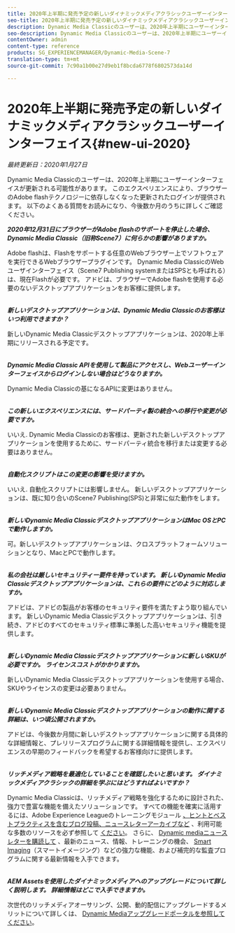 ```yaml
---
title: 2020年上半期に発売予定の新しいダイナミックメディアクラシックユーザーインターフェイス
seo-title: 2020年上半期に発売予定の新しいダイナミックメディアクラシックユーザーインターフェイス
description: Dynamic Media Classicのユーザーは、2020年上半期にユーザーインターフェイスが更新される可能性があります。 このエクスペリエンスは、更新されたログインと重要なリソースへのリンクを提供します。また、この更新は、ブラウザーのAdobe flashテクノロジーに依存しなくなります。
seo-description: Dynamic Media Classicのユーザーは、2020年上半期にユーザーインターフェイスが更新される可能性があります。 このエクスペリエンスは、更新されたログインと重要なリソースへのリンクを提供します。また、この更新は、ブラウザーのAdobe flashテクノロジーに依存しなくなります。
contentOwner: admin
content-type: reference
products: SG_EXPERIENCEMANAGER/Dynamic-Media-Scene-7
translation-type: tm+mt
source-git-commit: 7c90a1b00e27d9eb1f8bcda6778f6802573da14d

---
```



# 2020年上半期に発売予定の新しいダイナミックメディアクラシックユーザーインターフェイス{#new-ui-2020}

_最終更新日：2020年1月27日_

Dynamic Media Classicのユーザーは、2020年上半期にユーザーインターフェイスが更新される可能性があります。 このエクスペリエンスにより、ブラウザーのAdobe flashテクノロジーに依存しなくなった更新されたログインが提供されます。 以下のよくある質問をお読みになり、今後数か月のうちに詳しくご確認ください。

**_2020年12月31日にブラウザーがAdobe flashのサポートを停止した場合、Dynamic Media Classic（旧称Scene7）に何らかの影響がありますか。_**

Adobe flashは、Flashをサポートする任意のWebブラウザー上でソフトウェアを実行できるWebブラウザープラグインです。 Dynamic Media ClassicのWebユーザインターフェイス（Scene7 Publishing systemまたはSPSとも呼ばれる）は、現在Flashが必要です。 アドビは、ブラウザーでAdobe flashを使用する必要のないデスクトップアプリケーションをお客様に提供します。\
 

**_新しいデスクトップアプリケーションは、Dynamic Media Classicのお客様はいつ利用できますか？_**

新しいDynamic Media Classicデスクトップアプリケーションは、2020年上半期にリリースされる予定です。\
 

**_Dynamic Media Classic APIを使用して製品にアクセスし、Webユーザーインターフェイスからログインしない場合はどうなりますか。_**

Dynamic Media Classicの基になるAPIに変更はありません。\
 

**_この新しいエクスペリエンスには、サードパーティ製の統合への移行や変更が必要ですか。_**

いいえ. Dynamic Media Classicのお客様は、更新された新しいデスクトップアプリケーションを使用するために、サードパーティ統合を移行または変更する必要はありません。\
 

**_自動化スクリプトはこの変更の影響を受けますか。_**

いいえ. 自動化スクリプトには影響しません。 新しいデスクトップアプリケーションは、既に知り合いのScene7 Publishing(SPS)と非常に似た動作をします。\
 

**_新しいDynamic Media ClassicデスクトップアプリケーションはMac OSとPCで動作しますか。_**

可。新しいデスクトップアプリケーションは、クロスプラットフォームソリューションとなり、MacとPCで動作します。\
 

**_私の会社は厳しいセキュリティー要件を持っています。 新しいDynamic Media Classicデスクトップアプリケーションは、これらの要件にどのように対応しますか。_**

アドビは、アドビの製品がお客様のセキュリティ要件を満たすよう取り組んでいます。 新しいDynamic Media Classicデスクトップアプリケーションは、引き続き、アドビのすべてのセキュリティ標準に準拠した高いセキュリティ機能を提供します。\
 

**_新しいDynamic Media Classicデスクトップアプリケーションに新しいSKUが必要ですか。 ライセンスコストがかかりますか。_**

新しいDynamic Media Classicデスクトップアプリケーションを使用する場合、SKUやライセンスの変更は必要ありません。\
 

**_新しいDynamic Media Classicデスクトップアプリケーションの動作に関する詳細は、いつ頃公開されますか。_**

アドビは、今後数か月間に新しいデスクトップアプリケーションに関する具体的な詳細情報と、プレリリースプログラムに関する詳細情報を提供し、エクスペリエンスの早期のフィードバックを希望するお客様向けに提供します。\
 

**_リッチメディア戦略を最適化していることを確認したいと思います。 ダイナミックメディアクラシックの詳細を学ぶにはどうすればよいですか？_**

Dynamic Media Classicは、リッチメディア戦略を強化するために設計された、強力で豊富な機能を備えたソリューションです。 すべての機能を確実に活用するには、Adobe Experience Leagueのトレーニングモジュール [、ヒントとベストプラクティスを含むブログ投稿、ニュースレターアーカイブなど](https://guided.adobe.com/?launch=AEM-5a#recommended/solutions/experience-manager) 、利用可能な多数のリソースを必ず参照して [ください](dynamic-media-newsletter.md)。 さらに、 [Dynamic mediaニュースレターを購読して](https://www.adobe.com/subscription/dynamic-media-newsletter.html) 、最新のニュース、情報、トレーニングの機会、 [Smart Imaging](https://helpx.adobe.com/experience-manager/6-3/assets/using/imaging-faq.html)（スマートイメージング）などの強力な機能、および補完的な監査プログラムに関する最新情報を入手できます。\
 

**_AEM Assetsを使用したダイナミックメディアへのアップグレードについて詳しく説明します。 詳細情報はどこで入手できますか。_**

次世代のリッチメディアオーサリング、公開、動的配信にアップグレードするメリットについて詳しくは、 [Dynamic Mediaアップグレードポータルを参照してください](http://exploreadobe.com/dynamic-media-upgrade/)。

